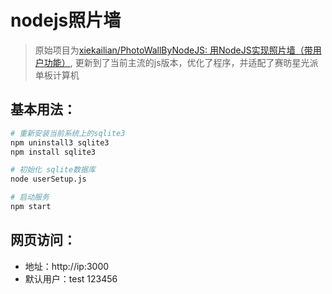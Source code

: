 # nodejs照片墙

> 原始项目为[xiekailian/PhotoWallByNodeJS: 用NodeJS实现照片墙（带用户功能）](https://github.com/xiekailian/PhotoWallByNodeJS), 更新到了当前主流的js版本，优化了程序，并适配了赛昉星光派单板计算机



## 基本用法：

```bash
# 重新安装当前系统上的sqlite3
npm uninstall3 sqlite3
npm install sqlite3

# 初始化 sqlite数据库
node userSetup.js

# 启动服务
npm start
```



## 网页访问：

* 地址：http://ip:3000
* 默认用户：test 123456